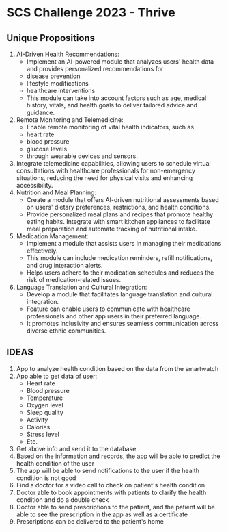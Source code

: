 # SCS Challenge 2023 - Thrive

## Unique Propositions
1. AI-Driven Health Recommendations:
    - Implement an AI-powered module that analyzes users' health data and provides personalized recommendations for
    -  disease prevention
    -  lifestyle modifications
    -  healthcare interventions
    -  This module can take into account factors such as age, medical history, vitals, and health goals to deliver tailored advice and guidance.
2. Remote Monitoring and Telemedicine:
    - Enable remote monitoring of vital health indicators, such as
    - heart rate
    - blood pressure
    - glucose levels
    -  through wearable devices and sensors.
3. Integrate telemedicine capabilities, allowing users to schedule virtual consultations with healthcare professionals for non-emergency situations, reducing the need for physical visits and enhancing accessibility.
4. Nutrition and Meal Planning:
    - Create a module that offers AI-driven nutritional assessments based on users' dietary preferences, restrictions, and health conditions.
    - Provide personalized meal plans and recipes that promote healthy eating habits. Integrate with smart kitchen appliances to facilitate meal preparation and automate tracking of nutritional intake.
5. Medication Management:
    - Implement a module that assists users in managing their medications effectively.
    - This module can include medication reminders, refill notifications, and drug interaction alerts.
    - Helps users adhere to their medication schedules and reduces the risk of medication-related issues.
6. Language Translation and Cultural Integration:
    - Develop a module that facilitates language translation and cultural integration.
    - Feature can enable users to communicate with healthcare professionals and other app users in their preferred language.
    - It promotes inclusivity and ensures seamless communication across diverse ethnic communities.

## IDEAS
1. App to analyze health condition based on the data from the smartwatch
2. App able to get data of user:
    - Heart rate
    - Blood pressure
    - Temperature
    - Oxygen level
    - Sleep quality
    - Activity
    - Calories
    - Stress level
    - Etc.
3. Get above info and send it to the database
4. Based on the information and records, the app will be able to predict the health condition of the user
5. The app will be able to send notifications to the user if the health condition is not good
6. Find a doctor for a video call to check on patient's health condition
7. Doctor able to book appointments with patients to clarify the health condition and do a double check
8. Doctor able to send prescriptions to the patient, and the patient will be able to see the prescription in the app as well as a certificate
9. Prescriptions can be delivered to the patient's home
